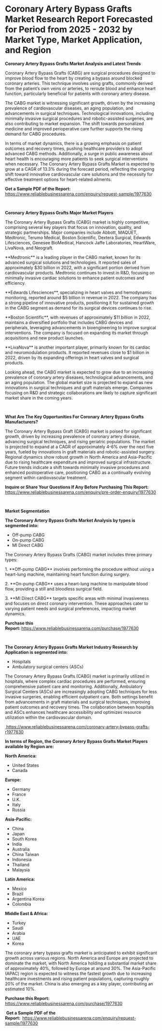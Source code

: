 <p><h1>Coronary Artery Bypass Grafts Market Research Report Forecasted for Period from 2025 -  2032 by Market Type, Market Application, and Region</h1></p><p><strong>Coronary Artery Bypass Grafts Market Analysis and Latest Trends</strong></p>
<p><p>Coronary Artery Bypass Grafts (CABG) are surgical procedures designed to improve blood flow to the heart by creating a bypass around blocked coronary arteries. This technique involves using grafts, commonly derived from the patient’s own veins or arteries, to reroute blood and enhance heart function, particularly beneficial for patients with coronary artery disease.</p><p>The CABG market is witnessing significant growth, driven by the increasing prevalence of cardiovascular diseases, an aging population, and advancements in surgical techniques. Technological innovations, including minimally invasive surgical procedures and robotic-assisted surgeries, are also contributing to market expansion. The shift towards personalized medicine and improved perioperative care further supports the rising demand for CABG procedures.</p><p>In terms of market dynamics, there is a growing emphasis on patient outcomes and recovery times, pushing healthcare providers to adopt advanced CABG methods. Additionally, a surge in public awareness about heart health is encouraging more patients to seek surgical interventions when necessary. The Coronary Artery Bypass Grafts Market is expected to grow at a CAGR of 13.3% during the forecast period, reflecting the ongoing shift toward innovative cardiovascular care solutions and the necessity for effective treatment options for heart-related ailments.</p></p>
<p><strong>Get a Sample PDF of the Report:&nbsp;</strong> <a href="https://www.reliablebusinessarena.com/enquiry/request-sample/1977630?utm_campaign=2639&utm_medium=2&utm_source=Github&utm_content=ia&utm_term=13042025&utm_id=coronary-artery-bypass-grafts">https://www.reliablebusinessarena.com/enquiry/request-sample/1977630</a></p>
<p>&nbsp;</p>
<p><strong>Coronary Artery Bypass Grafts Major Market Players</strong></p>
<p><p>The Coronary Artery Bypass Grafts (CABG) market is highly competitive, comprising several key players that focus on innovation, quality, and strategic partnerships. Major companies include Abbott, MAQUET, Medtronic, Terumo Medical, Boston Scientific, Dextera Surgical, Edwards Lifesciences, Genesee BioMedical, Hancock Jaffe Laboratories, HeartWare, LivaNova, and Neograft.</p><p>**Medtronic** is a leading player in the CABG market, known for its advanced surgical solutions and technologies. It reported sales of approximately $30 billion in 2022, with a significant portion derived from cardiovascular products. Medtronic continues to invest in R&D, focusing on minimally invasive cardiac solutions to enhance patient outcomes and efficiency. </p><p>**Edwards Lifesciences**, specializing in heart valves and hemodynamic monitoring, reported around $5 billion in revenue in 2022. The company has a strong pipeline of innovative products, positioning it for sustained growth in the CABG segment as demand for its surgical devices continues to rise.</p><p>**Boston Scientific**, with revenues of approximately $11 billion in 2022, maintains a diversified portfolio that includes CABG devices and peripherals, leveraging advancements in bioengineering to improve surgical interventions. The company is focused on expanding its market through acquisitions and new product launches.</p><p>**LivaNova** is another important player, primarily known for its cardiac and neuromodulation products. It reported revenues close to $1 billion in 2022, driven by its expanding offerings in heart valves and surgical products.</p><p>Looking ahead, the CABG market is expected to grow due to an increasing prevalence of coronary artery diseases, technological advancements, and an aging population. The global market size is projected to expand as new innovations in surgical techniques and graft materials emerge. Companies focusing on R&D and strategic collaborations are likely to capture significant market share in the coming years.</p></p>
<p>&nbsp;</p>
<p><strong>What Are The Key Opportunities For Coronary Artery Bypass Grafts Manufacturers?</strong></p>
<p><p>The Coronary Artery Bypass Graft (CABG) market is poised for significant growth, driven by increasing prevalence of coronary artery disease, advancing surgical techniques, and rising geriatric populations. The market is projected to expand at a CAGR of approximately 4-6% over the next five years, fueled by innovations in graft materials and robotic-assisted surgery. Regional dynamics show robust growth in North America and Asia-Pacific due to rising healthcare expenditure and improved surgical infrastructure. Future trends indicate a shift towards minimally invasive procedures and enhanced postoperative care, positioning CABG as a continually evolving segment within cardiovascular treatment.</p></p>
<p><strong>Inquire or Share Your Questions If Any Before Purchasing This Report:</strong> <a href="https://www.reliablebusinessarena.com/enquiry/pre-order-enquiry/1977630?utm_campaign=2639&utm_medium=2&utm_source=Github&utm_content=ia&utm_term=13042025&utm_id=coronary-artery-bypass-grafts">https://www.reliablebusinessarena.com/enquiry/pre-order-enquiry/1977630</a></p>
<p>&nbsp;</p>
<p><strong>Market Segmentation</strong></p>
<p><strong>The Coronary Artery Bypass Grafts Market Analysis by types is segmented into:</strong></p>
<p><ul><li>Off-pump CABG</li><li>On-pump CABG</li><li>MI Direct CABG</li></ul></p>
<p><p>The Coronary Artery Bypass Grafts (CABG) market includes three primary types: </p><p>1. **Off-pump CABG** involves performing the procedure without using a heart-lung machine, maintaining heart function during surgery. </p><p>   </p><p>2. **On-pump CABG** uses a heart-lung machine to manipulate blood flow, providing a still and bloodless surgical field. </p><p>3. **MI Direct CABG** targets specific areas with minimal invasiveness and focuses on direct coronary intervention. These approaches cater to varying patient needs and surgical preferences, impacting market dynamics.</p></p>
<p><strong>Purchase this Report:&nbsp;</strong><a href="https://www.reliablebusinessarena.com/purchase/1977630?utm_campaign=2639&utm_medium=2&utm_source=Github&utm_content=ia&utm_term=13042025&utm_id=coronary-artery-bypass-grafts">https://www.reliablebusinessarena.com/purchase/1977630</a></p>
<p>&nbsp;</p>
<p><strong>The Coronary Artery Bypass Grafts Market Industry Research by Application is segmented into:</strong></p>
<p><ul><li>Hospitals</li><li>Ambulatory surgical centers (ASCs)</li></ul></p>
<p><p>The Coronary Artery Bypass Grafts (CABG) market is primarily utilized in hospitals, where complex cardiac procedures are performed, ensuring comprehensive patient care and monitoring. Additionally, Ambulatory Surgical Centers (ASCs) are increasingly adopting CABG techniques for less invasive surgeries, enabling efficient outpatient care. Both settings benefit from advancements in graft materials and surgical techniques, improving patient outcomes and recovery times. The collaboration between hospitals and ASCs enhances healthcare accessibility and optimizes resource utilization within the cardiovascular domain.</p></p>
<p><a href="https://www.reliablebusinessarena.com/coronary-artery-bypass-grafts-r1977630?utm_campaign=2639&utm_medium=2&utm_source=Github&utm_content=ia&utm_term=13042025&utm_id=coronary-artery-bypass-grafts">&nbsp;https://www.reliablebusinessarena.com/coronary-artery-bypass-grafts-r1977630</a></p>
<p><strong>In terms of Region, the Coronary Artery Bypass Grafts Market Players available by Region are:</strong></p>
<p>
    <p> <strong> North America: </strong>
        <ul>
            <li>United States</li>
            <li>Canada</li>
        </ul>
        </p> 
    <p> <strong> Europe: </strong>
        <ul>
            <li>Germany</li>
            <li>France</li>
            <li>U.K.</li>
            <li>Italy</li>
            <li>Russia</li>
        </ul>
        </p> 
    <p> <strong> Asia-Pacific: </strong>
        <ul>
            <li>China</li>
            <li>Japan</li>
            <li>South Korea</li>
            <li>India</li>
            <li>Australia</li>
            <li>China Taiwan</li>
            <li>Indonesia</li>
            <li>Thailand</li>
            <li>Malaysia</li>
        </ul>
        </p> 
    <p> <strong> Latin America: </strong>
        <ul>
            <li>Mexico</li>
            <li>Brazil</li>
            <li>Argentina Korea</li>
            <li>Colombia</li>
        </ul>
        </p> 
    <p> <strong> Middle East & Africa: </strong>
        <ul>
            <li>Turkey</li>
            <li>Saudi</li>
            <li>Arabia</li>
            <li>UAE</li>
            <li>Korea</li>
        </ul>
    </p>
    </p>
<p><p>The coronary artery bypass grafts market is anticipated to exhibit significant growth across various regions. North America and Europe are projected to dominate the market, with North America holding a substantial market share of approximately 40%, followed by Europe at around 30%. The Asia-Pacific (APAC) region is expected to witness the fastest growth due to increasing healthcare investments and rising patient populations, capturing roughly 20% of the market. China is also emerging as a key player, contributing an estimated 10%.</p></p>
<p><strong>Purchase this Report: </strong><a href="https://www.reliablebusinessarena.com/purchase/1977630?utm_campaign=2639&utm_medium=2&utm_source=Github&utm_content=ia&utm_term=13042025&utm_id=coronary-artery-bypass-grafts">https://www.reliablebusinessarena.com/purchase/1977630</a></p>
<p>&nbsp;<strong>Get a Sample PDF of the Report:&nbsp;&nbsp;</strong><a href="https://www.reliablebusinessarena.com/enquiry/request-sample/1977630?utm_campaign=2639&utm_medium=2&utm_source=Github&utm_content=ia&utm_term=13042025&utm_id=coronary-artery-bypass-grafts">https://www.reliablebusinessarena.com/enquiry/request-sample/1977630</a></p>
<p><strong></strong></p>
<p><p></p><p></p><p></p></p>